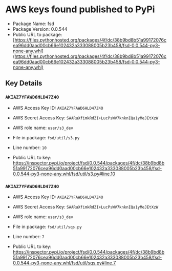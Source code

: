 # AWS keys found published to PyPi

* Package Name: fsd
* Package Version: 0.0.544
* Public URL to package: [https://files.pythonhosted.org/packages/4f/dc/38b9bd8b51a99172076cea96dd0aad00cb66e102432a333088005b23b458/fsd-0.0.544-py3-none-any.whl](https://files.pythonhosted.org/packages/4f/dc/38b9bd8b51a99172076cea96dd0aad00cb66e102432a333088005b23b458/fsd-0.0.544-py3-none-any.whl)

## Key Details

### `AKIAZ7YFAWD6HLD47Z4O`

* AWS Access Key ID: `AKIAZ7YFAWD6HLD47Z4O`
* AWS Secret Access Key: `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` 
* AWS role name: `user/s3_dev`
* File in package: `fsd/util/s3.py`
* Line number: `10`

* Public URL to key: https://inspector.pypi.io/project/fsd/0.0.544/packages/4f/dc/38b9bd8b51a99172076cea96dd0aad00cb66e102432a333088005b23b458/fsd-0.0.544-py3-none-any.whl/fsd/util/s3.py#line.10



### `AKIAZ7YFAWD6HLD47Z4O`

* AWS Access Key ID: `AKIAZ7YFAWD6HLD47Z4O`
* AWS Secret Access Key: `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` 
* AWS role name: `user/s3_dev`
* File in package: `fsd/util/sqs.py`
* Line number: `7`

* Public URL to key: https://inspector.pypi.io/project/fsd/0.0.544/packages/4f/dc/38b9bd8b51a99172076cea96dd0aad00cb66e102432a333088005b23b458/fsd-0.0.544-py3-none-any.whl/fsd/util/sqs.py#line.7


